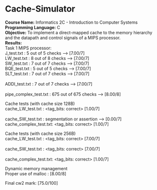 # Cache-Simulator
**Course Name:** Informatics 2C - Introduction to Computer Systems<br />
**Programming Language:** C<br />
**Objective:** To implement a direct-mapped cache to the memory hierarchy and the datapath and control signals of a MIPS processor.<br />
**Results:**  
Task 1 MIPS processor:<br />
     J_test.txt            : 5 out of 5 checks --> [7.00/7]<br /> 
     LW_test.txt           : 8 out of 8 checks --> [7.00/7]<br />
     SW_test.txt           : 7 out of 7 checks --> [7.00/7]<br /> 
     BQE_test.txt          : 5 out of 5 checks --> [7.00/7]<br /> 
     SLT_test.txt          : 7 out of 7 checks --> [7.00/7]<br />  
     ADDI_test.txt         : 7 out of 7 checks --> [7.00/7]<br />  
     pipe_complex_test.txt : 675 out of 675 checks --> [8.00/8]<br />  
 
Cache tests (with cache size 128B)<br />
     cache_LW_test.txt     : <not checking stores>  <LW hits:  incorrect>  <tag_bits: correct>  [1.00/7]<br />  
     cache_SW_test.txt     : segmentation or assertion --> [0.00/7]<br />
     cache_complex_test.txt: <SW hits:  incorrect>  <LW hits:  incorrect>  <tag_bits: correct>  [1.00/7]<br /> 
 
Cache tests (with cache size 256B)<br />
     cache_LW_test.txt     : <not checking stores>  <LW hits:    correct>  <tag_bits: correct>  [7.00/7]<br />  
     cache_SW_test.txt     : <SW hits:    correct>  <LW hits:    correct>  <tag_bits: correct>  [7.00/7]<br />  
     cache_complex_test.txt: <SW hits:  incorrect>  <LW hits:  incorrect>  <tag_bits: correct>  [1.00/7]<br /> 
 
Dynamic memory management<br />
     Proper use of malloc  : [8.00/8]<br />  
 
Final cw2 mark: [75.0/100] 
